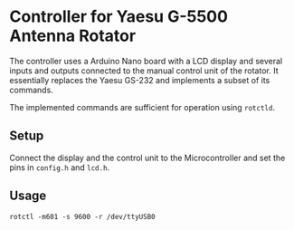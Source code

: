 # Controller for Yaesu G-5500 Antenna Rotator

The controller uses a Arduino Nano board with a LCD display and several inputs
and outputs connected to the manual control unit of the rotator. It essentially
replaces the Yaesu GS-232 and implements a subset of its commands.

The implemented commands are sufficient for operation using `rotctld`.

## Setup

Connect the display and the control unit to the Microcontroller and set the
pins in `config.h` and `lcd.h`.

## Usage

```
rotctl -m601 -s 9600 -r /dev/ttyUSB0
```
